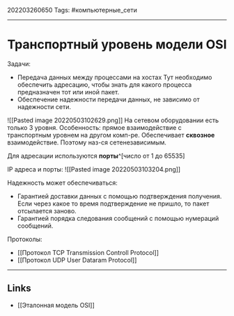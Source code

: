 202203260650
Tags: #компьютерные_сети

---

# Транспортный уровень модели OSI
Задачи: 
- Передача данных между процессами на хостах
	Тут необходимо обеспечить адресацию, чтобы знать для какого процесса предназначен тот или иной пакет.
- Обеспечение надежности передачи данных, не зависимо от надежности сети. 


![[Pasted image 20220503102629.png]]
На сетевом оборудовании есть только 3 уровня. 
Особенность: прямое взаимодействие с транспортным уровнем на другом комп-ре. Обеспечивает **сквозное** взаимодействие. Поэтому наз-ся сетенезависимым. 

Для адресации используются **порты**^[число от 1 до 65535]

IP адреса и порты:
![[Pasted image 20220503103204.png]]

Надежность может обеспечиваться:
- Гарантией доставки данных с помощью подтверждения получения. Если через какое то время подтверждение не пришло, то пакет отсылается заново.
- Гарантией порядка следования сообщений с помощью нумераций сообщений.

Протоколы:
- [[Протокол TCP Transmission Controll Protocol]]
- [[Протокол UDP User Dataram Protocol]]



---
## Links
- [[Эталонная модель OSI]]
